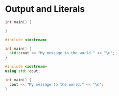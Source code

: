# Output and Literals

```c++
int main() {

}
```


```c++
#include <iostream>

int main() {
  std::cout << "My message to the world." << "\n";
}
```


```c++
#include <iostream>
using std::cout;

int main() {
  cout << "My message to the world." << "\n";
}
```

